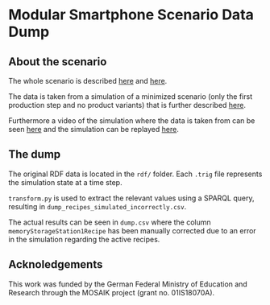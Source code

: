 # Modular Smartphone Scenario Data Dump

## About the scenario

The whole scenario is described [here](Specification%20Modular%20Smartphone%20Production%20Scenario.pdf) and [here](Diagram%20Modular%20Smartphone%20Production%20Scenario.pdf).

The data is taken from a simulation of a minimized scenario (only the first production step and no product variants) that is further described [here](https://paul.ti.rw.fau.de/~pi69geby/2021/demoESWC/).

Furthermore a video of the simulation where the data is taken from can be seen [here](https://www.youtube.com/watch?v=kL57WT1qKdk) and the simulation can be replayed [here](https://paul.ti.rw.fau.de/~pi69geby/2021/demoESWC/gui/).

## The dump
The original RDF data is located in the `rdf/` folder. Each `.trig` file represents the simulation state at a time step.

`transform.py` is used to extract the relevant values using a SPARQL query, resulting in `dump_recipes_simulated_incorrectly.csv`.

The actual results can be seen in `dump.csv` where the column `memoryStorageStation1Recipe` has been manually corrected due to an error in the simulation regarding the active recipes.

## Acknoledgements
This work was funded by the German Federal Ministry of Education and Research through the MOSAIK project (grant no. 01IS18070A).
